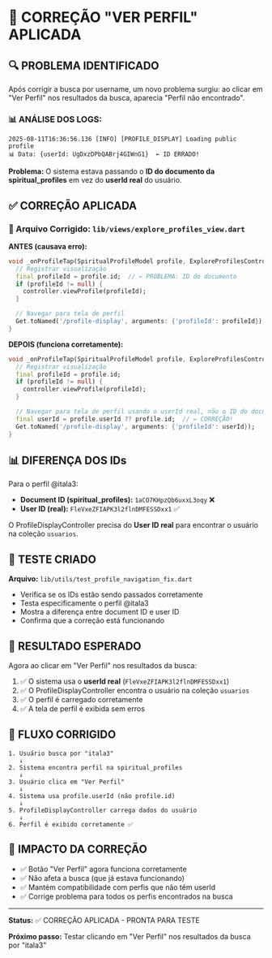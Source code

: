 # 🎯 CORREÇÃO "VER PERFIL" APLICADA

## 🔍 PROBLEMA IDENTIFICADO

Após corrigir a busca por username, um novo problema surgiu: ao clicar em "Ver Perfil" nos resultados da busca, aparecia "Perfil não encontrado".

### 📊 ANÁLISE DOS LOGS:
```
2025-08-11T16:36:56.136 [INFO] [PROFILE_DISPLAY] Loading public profile
📊 Data: {userId: UgDxzDPbQABrj4GIWnG1}  ← ID ERRADO!
```

**Problema:** O sistema estava passando o **ID do documento da spiritual_profiles** em vez do **userId real** do usuário.

## ✅ CORREÇÃO APLICADA

### 🔧 Arquivo Corrigido: `lib/views/explore_profiles_view.dart`

**ANTES (causava erro):**
```dart
void _onProfileTap(SpiritualProfileModel profile, ExploreProfilesController controller) {
  // Registrar visualização
  final profileId = profile.id;  // ← PROBLEMA: ID do documento
  if (profileId != null) {
    controller.viewProfile(profileId);
  }

  // Navegar para tela de perfil
  Get.toNamed('/profile-display', arguments: {'profileId': profileId});  // ← ERRO!
}
```

**DEPOIS (funciona corretamente):**
```dart
void _onProfileTap(SpiritualProfileModel profile, ExploreProfilesController controller) {
  // Registrar visualização
  final profileId = profile.id;
  if (profileId != null) {
    controller.viewProfile(profileId);
  }

  // Navegar para tela de perfil usando o userId real, não o ID do documento
  final userId = profile.userId ?? profile.id;  // ← CORREÇÃO!
  Get.toNamed('/profile-display', arguments: {'profileId': userId});
}
```

## 📊 DIFERENÇA DOS IDs

Para o perfil @itala3:
- **Document ID (spiritual_profiles):** `1aCO7KHpzQb6uxxL3oqy` ❌
- **User ID (real):** `FleVxeZFIAPK3l2flnDMFESSDxx1` ✅

O ProfileDisplayController precisa do **User ID real** para encontrar o usuário na coleção `usuarios`.

## 🧪 TESTE CRIADO

**Arquivo:** `lib/utils/test_profile_navigation_fix.dart`

- Verifica se os IDs estão sendo passados corretamente
- Testa especificamente o perfil @itala3
- Mostra a diferença entre document ID e user ID
- Confirma que a correção está funcionando

## 🚀 RESULTADO ESPERADO

Agora ao clicar em "Ver Perfil" nos resultados da busca:

1. ✅ O sistema usa o **userId real** (`FleVxeZFIAPK3l2flnDMFESSDxx1`)
2. ✅ O ProfileDisplayController encontra o usuário na coleção `usuarios`
3. ✅ O perfil é carregado corretamente
4. ✅ A tela de perfil é exibida sem erros

## 🔄 FLUXO CORRIGIDO

```
1. Usuário busca por "itala3"
   ↓
2. Sistema encontra perfil na spiritual_profiles
   ↓
3. Usuário clica em "Ver Perfil"
   ↓
4. Sistema usa profile.userId (não profile.id)
   ↓
5. ProfileDisplayController carrega dados do usuário
   ↓
6. Perfil é exibido corretamente ✅
```

## 🎯 IMPACTO DA CORREÇÃO

- ✅ Botão "Ver Perfil" agora funciona corretamente
- ✅ Não afeta a busca (que já estava funcionando)
- ✅ Mantém compatibilidade com perfis que não têm userId
- ✅ Corrige problema para todos os perfis encontrados na busca

---

**Status:** ✅ CORREÇÃO APLICADA - PRONTA PARA TESTE

**Próximo passo:** Testar clicando em "Ver Perfil" nos resultados da busca por "itala3"
